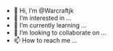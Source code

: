 - 👋 Hi, I’m @Warcraftjk
- 👀 I’m interested in ...
- 🌱 I’m currently learning ...
- 💞️ I’m looking to collaborate on ...
- 📫 How to reach me ...

<!---
Warcraftjk/Warcraftjk is a ✨ special ✨ repository because its `README.md` (this file) appears on your GitHub profile.
You can click the Preview link to take a look at your changes.
--->
